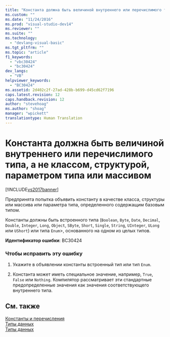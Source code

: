 ```yaml
---
title: "Константа должна быть величиной внутреннего или перечислимого типа, а не классом, структурой, параметром типа или массивом | Microsoft Docs"
ms.custom: ""
ms.date: "11/24/2016"
ms.prod: "visual-studio-dev14"
ms.reviewer: ""
ms.suite: ""
ms.technology: 
  - "devlang-visual-basic"
ms.tgt_pltfrm: ""
ms.topic: "article"
f1_keywords: 
  - "vbc30424"
  - "bc30424"
dev_langs: 
  - "VB"
helpviewer_keywords: 
  - "BC30424"
ms.assetid: 2d402c2f-27ad-428b-b699-d45cd62f7196
caps.latest.revision: 12
caps.handback.revision: 12
author: "stevehoag"
ms.author: "shoag"
manager: "wpickett"
translationtype: Human Translation
---
```

# Константа должна быть величиной внутреннего или перечислимого типа, а не классом, структурой, параметром типа или массивом
[!INCLUDE[vs2017banner](../../../csharp/includes/vs2017banner.md)]

Предпринята попытка объявить константу в качестве класса, структуры или массива или параметра типа, определенного содержащим базовым типом.  
  
 Константы должны быть встроенного типа \(`Boolean`, `Byte`, `Date`, `Decimal`, `Double`, `Integer`, `Long`, `Object`, `SByte`, `Short`, `Single`, `String`, `UInteger`, `ULong` или `UShort`\) или типа `Enum`\>, основанного на одном из целых типов.  
  
 **Идентификатор ошибки**: BC30424  
  
### Чтобы исправить эту ошибку  
  
1.  Укажите в объявлении константы встроенный тип или тип `Enum`.  
  
2.  Константа может иметь специальное значение, например, `True`, `False` или `Nothing`.  Компилятор рассматривает эти стандартные предопределенные значения как значения соответствующего внутреннего типа.  
  
## См. также  
 [Константы и перечисления](../../../visual-basic/language-reference/constants-and-enumerations.md)   
 [Типы данных](../../../visual-basic/programming-guide/language-features/data-types/index.md)   
 [Типы данных](../../../visual-basic/language-reference/data-types/data-type-summary.md)